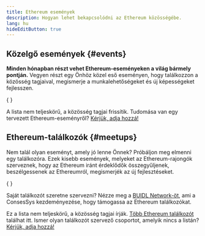 ```yaml
---
title: Ethereum események
description: Hogyan lehet bekapcsolódni az Ethereum közösségébe.
lang: hu
hideEditButton: true
---
```


## Közelgő események \{#events}

**Minden hónapban részt vehet Ethereum-eseményeken a világ bármely pontján.** Vegyen részt egy Önhöz közel eső eseményen, hogy találkozzon a közösség tagjaival, megismerje a munkalehetőségeket és új képességeket fejlesszen.

{
	<UpcomingEventsList/>
}

A lista nem teljeskörű, a közösség tagjai frissítik. Tudomása van egy tervezett Ethereum-eseményről? [Kérjük, adja hozzá!](https://github.com/ethereum/ethereum-org-website/blob/dev/src/data/community-events.json)

## Ethereum-találkozók \{#meetups}

Nem talál olyan eseményt, amely jó lenne Önnek? Próbáljon meg elmenni egy találkozóra. Ezek kisebb események, melyeket az Ethereum-rajongók szerveznek, hogy az Ethereum iránt érdeklődők összegyűljenek, beszélgessenek az Ethereumról, megismerjék az új fejlesztéseket.

{
	<MeetupList />
}

Saját találkozót szeretne szervezni? Nézze meg a [BUIDL Network-öt](https://consensys.net/developers/buidlnetwork/), ami a ConsesSys kezdeményezése, hogy támogassa az Ethereum találkozókat.

Ez a lista nem teljeskörű, a közösség tagjai írják. [Több Ethereum találkozót](https://www.meetup.com/topics/ethereum/) találhat itt. Ismer olyan találkozót szervező csoportot, amelyik nincs a listán? [Kérjük, adja hozzá!](https://github.com/ethereum/ethereum-org-website/blob/dev/src/data/community-meetups.json)
